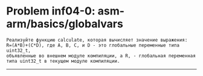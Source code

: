 **Problem inf04-0: asm-arm/basics/globalvars**
==================================================


    Реализуйте функцию calculate, которая вычисляет значение выражения: 
    R=(A*B)+(C*D), где A, B, C, и D - это глобальные переменные типа uint32_t, 
    объявленные во внешнем модуле компиляции, а R, - глобальная переменная 
    типа uint32_t в текущем модуле компиляции.

***
